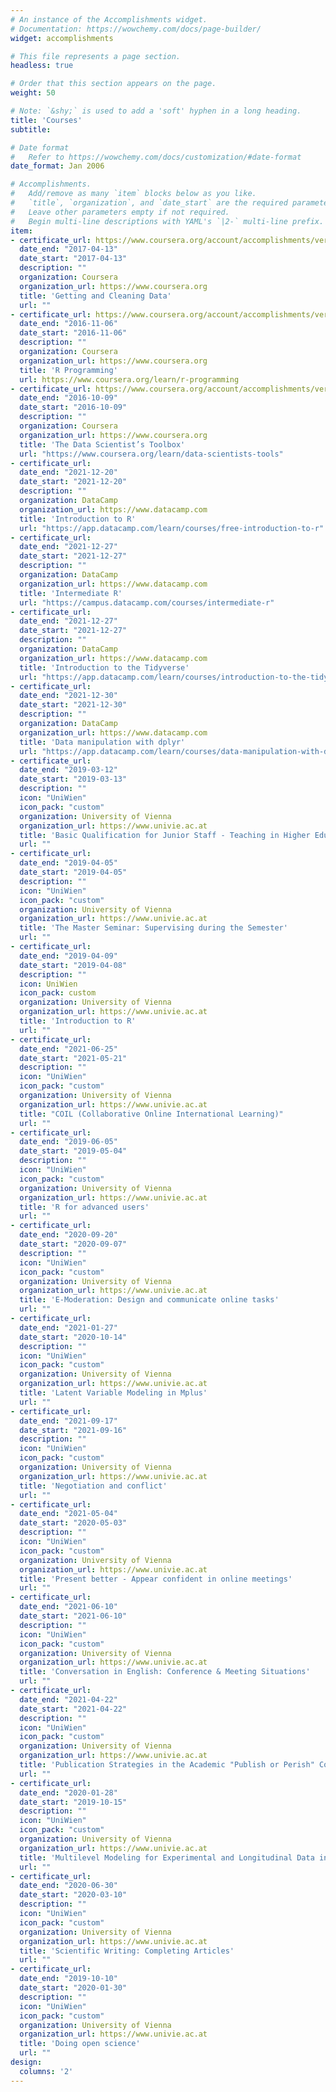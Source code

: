 ```yaml
---
# An instance of the Accomplishments widget.
# Documentation: https://wowchemy.com/docs/page-builder/
widget: accomplishments

# This file represents a page section.
headless: true

# Order that this section appears on the page.
weight: 50

# Note: `&shy;` is used to add a 'soft' hyphen in a long heading.
title: 'Courses'
subtitle:

# Date format
#   Refer to https://wowchemy.com/docs/customization/#date-format
date_format: Jan 2006

# Accomplishments.
#   Add/remove as many `item` blocks below as you like.
#   `title`, `organization`, and `date_start` are the required parameters.
#   Leave other parameters empty if not required.
#   Begin multi-line descriptions with YAML's `|2-` multi-line prefix.
item:
- certificate_url: https://www.coursera.org/account/accomplishments/verify/HM7VKHGTFEN2
  date_end: "2017-04-13"
  date_start: "2017-04-13" 
  description: ""
  organization: Coursera
  organization_url: https://www.coursera.org
  title: 'Getting and Cleaning Data'
  url: ""
- certificate_url: https://www.coursera.org/account/accomplishments/verify/AQTAPWMQ2BK4
  date_end: "2016-11-06"
  date_start: "2016-11-06"
  description: ""
  organization: Coursera
  organization_url: https://www.coursera.org
  title: 'R Programming'
  url: https://www.coursera.org/learn/r-programming
- certificate_url: https://www.coursera.org/account/accomplishments/verify/Z2Y5E9Y25CR9
  date_end: "2016-10-09"
  date_start: "2016-10-09"
  description: ""
  organization: Coursera
  organization_url: https://www.coursera.org
  title: 'The Data Scientist’s Toolbox'
  url: "https://www.coursera.org/learn/data-scientists-tools"
- certificate_url:
  date_end: "2021-12-20"
  date_start: "2021-12-20"
  description: ""
  organization: DataCamp
  organization_url: https://www.datacamp.com
  title: 'Introduction to R'
  url: "https://app.datacamp.com/learn/courses/free-introduction-to-r"
- certificate_url:
  date_end: "2021-12-27"
  date_start: "2021-12-27"
  description: ""
  organization: DataCamp
  organization_url: https://www.datacamp.com
  title: 'Intermediate R'
  url: "https://campus.datacamp.com/courses/intermediate-r"
- certificate_url:
  date_end: "2021-12-27"
  date_start: "2021-12-27"
  description: ""
  organization: DataCamp
  organization_url: https://www.datacamp.com
  title: 'Introduction to the Tidyverse'
  url: "https://app.datacamp.com/learn/courses/introduction-to-the-tidyverse"
- certificate_url:
  date_end: "2021-12-30"
  date_start: "2021-12-30"
  description: ""
  organization: DataCamp
  organization_url: https://www.datacamp.com
  title: 'Data manipulation with dplyr'
  url: "https://app.datacamp.com/learn/courses/data-manipulation-with-dplyr"
- certificate_url:
  date_end: "2019-03-12"
  date_start: "2019-03-13"
  description: ""
  icon: "UniWien"
  icon_pack: "custom"
  organization: University of Vienna
  organization_url: https://www.univie.ac.at
  title: 'Basic Qualification for Junior Staff - Teaching in Higher Education'
  url: ""
- certificate_url:
  date_end: "2019-04-05"
  date_start: "2019-04-05"
  description: ""
  icon: "UniWien"
  icon_pack: "custom"
  organization: University of Vienna
  organization_url: https://www.univie.ac.at
  title: 'The Master Seminar: Supervising during the Semester'
  url: ""
- certificate_url:
  date_end: "2019-04-09"
  date_start: "2019-04-08"
  description: ""
  icon: UniWien
  icon_pack: custom
  organization: University of Vienna
  organization_url: https://www.univie.ac.at
  title: 'Introduction to R'
  url: ""
- certificate_url:
  date_end: "2021-06-25"
  date_start: "2021-05-21"
  description: ""
  icon: "UniWien"
  icon_pack: "custom"
  organization: University of Vienna
  organization_url: https://www.univie.ac.at
  title: "COIL (Collaborative Online International Learning)"
  url: ""
- certificate_url:
  date_end: "2019-06-05"
  date_start: "2019-05-04"
  description: ""
  icon: "UniWien"
  icon_pack: "custom"
  organization: University of Vienna
  organization_url: https://www.univie.ac.at
  title: 'R for advanced users'
  url: ""
- certificate_url:
  date_end: "2020-09-20"
  date_start: "2020-09-07"
  description: ""
  icon: "UniWien"
  icon_pack: "custom"
  organization: University of Vienna
  organization_url: https://www.univie.ac.at
  title: 'E-Moderation: Design and communicate online tasks'
  url: ""
- certificate_url:
  date_end: "2021-01-27"
  date_start: "2020-10-14"
  description: ""
  icon: "UniWien"
  icon_pack: "custom"
  organization: University of Vienna
  organization_url: https://www.univie.ac.at
  title: 'Latent Variable Modeling in Mplus'
  url: ""
- certificate_url:
  date_end: "2021-09-17"
  date_start: "2021-09-16"
  description: ""
  icon: "UniWien"
  icon_pack: "custom"
  organization: University of Vienna
  organization_url: https://www.univie.ac.at
  title: 'Negotiation and conflict'
  url: ""
- certificate_url:
  date_end: "2021-05-04"
  date_start: "2020-05-03"
  description: ""
  icon: "UniWien"
  icon_pack: "custom"
  organization: University of Vienna
  organization_url: https://www.univie.ac.at
  title: 'Present better - Appear confident in online meetings'
  url: ""
- certificate_url:
  date_end: "2021-06-10"
  date_start: "2021-06-10"
  description: ""
  icon: "UniWien"
  icon_pack: "custom"
  organization: University of Vienna
  organization_url: https://www.univie.ac.at
  title: 'Conversation in English: Conference & Meeting Situations'
  url: ""
- certificate_url:
  date_end: "2021-04-22"
  date_start: "2021-04-22"
  description: ""
  icon: "UniWien"
  icon_pack: "custom"
  organization: University of Vienna
  organization_url: https://www.univie.ac.at
  title: 'Publication Strategies in the Academic "Publish or Perish" Competition'
  url: ""
- certificate_url:
  date_end: "2020-01-28"
  date_start: "2019-10-15"
  description: ""
  icon: "UniWien"
  icon_pack: "custom"
  organization: University of Vienna
  organization_url: https://www.univie.ac.at
  title: 'Multilevel Modeling for Experimental and Longitudinal Data in R'
  url: ""
- certificate_url:
  date_end: "2020-06-30"
  date_start: "2020-03-10"
  description: ""
  icon: "UniWien"
  icon_pack: "custom"
  organization: University of Vienna
  organization_url: https://www.univie.ac.at
  title: 'Scientific Writing: Completing Articles'
  url: ""
- certificate_url:
  date_end: "2019-10-10"
  date_start: "2020-01-30"
  description: ""
  icon: "UniWien"
  icon_pack: "custom"
  organization: University of Vienna
  organization_url: https://www.univie.ac.at
  title: 'Doing open science'
  url: ""
design:
  columns: '2' 
---
```

